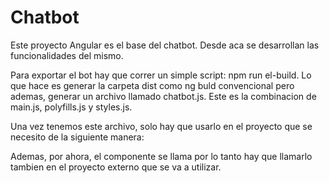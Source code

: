 # Chatbot

Este proyecto Angular es el base del chatbot. Desde aca se desarrollan las funcionalidades del mismo.


Para exportar el bot hay que correr un simple script: npm run el-build. Lo que hace es generar la carpeta dist como ng buld convencional pero ademas, generar un archivo llamado chatbot.js. Este es la combinacion de main.js, polyfills.js y styles.js.

Una vez tenemos este archivo, solo hay que usarlo en el proyecto que se necesito de la siguiente manera:

<script type="text/javascript" src="chatbot.js"></script>

Ademas, por ahora, el componente se llama <chatbot-element></chatbot-element> por lo tanto hay que llamarlo tambien en el proyecto externo que se va a utilizar.
